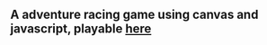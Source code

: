 ## A adventure racing game using canvas and javascript, playable [here](https://khiet-js-adventure.herokuapp.com/adventure.html)

